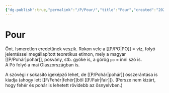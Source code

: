 ```yaml
---
{"dg-publish":true,"permalink":"/P/Pour/","title":"Pour","created":"2023-11-21T09:42","updated":"2024-10-25T23:51"}
---
```



# Pour

Önt. Ismeretlen eredetűnek veszik. Rokon vele a [[P/PO\|PO]] = víz, folyó jelentéssel megállapított teoretikus etimon, mely a magyar [[P/Pohár\|pohár]], posvány, stb. gyöke is, a görög `po` = inni szó is.  
A Pó folyó a mai Olaszországban is.  

A szóvégi r sokasító igeképző lehet, de [[P/Pohár\|pohár]] összerántása is kiadja (ahogy lett [[F/Fehér\|fehér]]ből [[F/Fair\|fair]]). (Persze nem kizárt, hogy fehér és pohár is lehetett rövidebb az ősnyelvben.)  

  